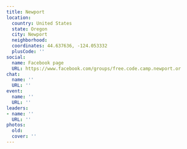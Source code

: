 ```yaml
---
title: Newport
location:
  country: United States
  state: Oregon
  city: Newport
  neighborhood: 
  coordinates: 44.637636, -124.053332
  plusCode: ''
social:
  name: Facebook page
  URL: https://www.facebook.com/groups/free.code.camp.newport.or
chat:
  name: ''
  URL: ''
event:
  name: ''
  URL: ''
leaders:
- name: ''
  URL: ''
photos:
  old: 
  cover: ''
---
```

